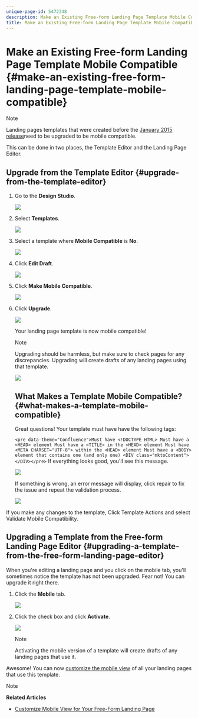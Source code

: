 ```yaml
---
unique-page-id: 5472348
description: Make an Existing Free-form Landing Page Template Mobile Compatible - Marketo Docs - Product Documentation
title: Make an Existing Free-form Landing Page Template Mobile Compatible
---
```


# Make an Existing Free-form Landing Page Template Mobile Compatible {#make-an-existing-free-form-landing-page-template-mobile-compatible}

>[!NOTE]
>
>Landing pages templates that were created before the [January 2015 release](../../../../release-notes/2015/release-notes-january-2015.md)need to be upgraded to be mobile compatible.

This can be done in two places, the Template Editor and the Landing Page Editor.  

## Upgrade from the Template Editor {#upgrade-from-the-template-editor}

1. Go to the **Design Studio**.

   ![](assets/designstudio-1.png)

1. Select **Templates**.

   ![](assets/image2015-1-22-20-3a20-3a2.png)

1. Select a template where **Mobile Compatible** is **No**.

   ![](assets/image2015-1-22-20-3a22-3a24.png)

1. Click **Edit Draft**.

   ![](assets/image2015-1-22-20-3a25-3a36.png)

1. Click **Make Mobile Compatible**.

   ![](assets/image2015-1-22-20-3a30-3a33.png)

1. Click **Upgrade**.

   ![](assets/image2015-1-22-20-3a32-3a45.png)

   Your landing page template is now mobile compatible!

   >[!NOTE]
   >
   >Upgrading should be harmless, but make sure to check pages for any discrepancies. Upgrading will create drafts of any landing pages using that template.

   ![](assets/image2015-1-22-20-3a36-3a43.png)

   ## What Makes a Template Mobile Compatible? {#what-makes-a-template-mobile-compatible}

   Great questions! Your template must have have the following tags:

   `<pre data-theme="Confluence">Must have <!DOCTYPE HTML> Must have a <HEAD> element Must have a <TITLE> in the <HEAD> element Must have <META CHARSET="UTF-8"> within the <HEAD> element Must have a <BODY> element that contains one (and only one) <DIV class="mktoContent"></DIV></pre>`  If everything looks good, you'll see this message.

   ![](assets/image2015-1-22-20-3a41-3a31.png)

   If something is wrong, an error message will display, click repair to fix the issue and repeat the validation process.

   ![](assets/image2015-1-22-20-3a43-3a20.png)

If you make any changes to the template, Click Template Actions and select Validate Mobile Compatibility. 

## Upgrading a Template from the Free-form Landing Page Editor {#upgrading-a-template-from-the-free-form-landing-page-editor}

When you're editing a landing page and you click on the mobile tab, you'll sometimes notice the template has not been upgraded. Fear not! You can upgrade it right there.

1. Click the **Mobile** tab.

   ![](assets/image2015-1-22-20-3a48-3a19.png)

1. Click the check box and click **Activate**.

   ![](assets/image2015-1-22-20-3a49-3a34.png)

   >[!NOTE]
   >
   >Activating the mobile version of a template will create drafts of any landing pages that use it.

Awesome! You can now [customize the mobile view](../../../../product-docs/demand-generation/landing-pages/free-form-landing-pages/customize-mobile-view-for-your-free-form-landing-page.md) of all your landing pages that use this template.

>[!NOTE]
>
>**Related Articles**
>
>* [Customize Mobile View for Your Free-Form Landing Page](../../../../product-docs/demand-generation/landing-pages/free-form-landing-pages/customize-mobile-view-for-your-free-form-landing-page.md)
>

